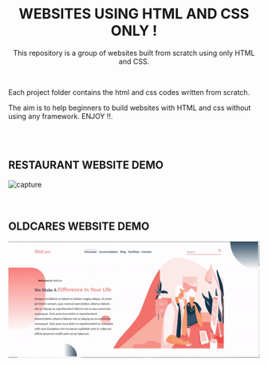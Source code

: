 <h1 align="center"> WEBSITES USING HTML AND CSS ONLY !</h1>

<p align="center">This repository is a group of websites built from scratch using only HTML and  CSS. </p><br>

<p>Each project folder contains the html and css codes written from scratch.</p>

<p>The aim is to help beginners to build websites with HTML and css without using any framework. ENJOY !!.</p><br><br>



## RESTAURANT WEBSITE DEMO
![capture](https://github.com/memudualimatou/WEBSITES-HTML-CSS/blob/main/DEMOS/ezgif.com-gif-maker%20(5).gif)<br><br><br>


## OLDCARES WEBSITE DEMO

![capture](https://github.com/memudualimatou/WEBSITES-HTML-CSS/blob/main/DEMOS/ezgif.com-gif-maker%20(4).gif)

